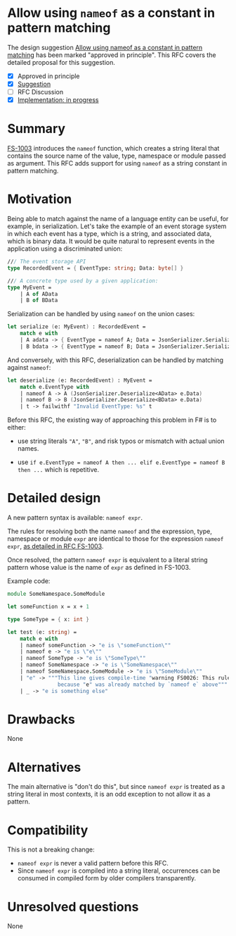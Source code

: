 # Allow using `nameof` as a constant in pattern matching

The design suggestion [Allow using nameof as a constant in pattern matching](https://github.com/fsharp/fslang-suggestions/issues/841) has been marked "approved in principle". This RFC covers the detailed proposal for this suggestion.

* [x] Approved in principle
* [x] [Suggestion](https://github.com/fsharp/fslang-suggestions/issues/841)
* [ ] RFC Discussion
* [x] [Implementation: in progress](https://github.com/dotnet/fsharp/pull/8754)

# Summary

[FS-1003](https://github.com/fsharp/fslang-design/blob/master/preview/FS-1003-nameof-operator.md) introduces the `nameof` function, which creates a string literal that contains the source name of the value, type, namespace or module passed as argument. This RFC adds support for using `nameof` as a string constant in pattern matching.

# Motivation

Being able to match against the name of a language entity can be useful, for example, in serialization. Let's take the example of an event storage system in which each event has a type, which is a string, and associated data, which is binary data. It would be quite natural to represent events in the application using a discriminated union:

```fsharp
/// The event storage API
type RecordedEvent = { EventType: string; Data: byte[] }

/// A concrete type used by a given application:
type MyEvent =
    | A of AData
    | B of BData
```

Serialization can be handled by using `nameof` on the union cases:

```fsharp
let serialize (e: MyEvent) : RecordedEvent =
    match e with
    | A adata -> { EventType = nameof A; Data = JsonSerializer.Serialize<AData> adata }
    | B bdata -> { EventType = nameof B; Data = JsonSerializer.Serialize<BData> bdata }
```

And conversely, with this RFC, deserialization can be handled by matching against `nameof`:

```fsharp
let deserialize (e: RecordedEvent) : MyEvent =
    match e.EventType with
    | nameof A -> A (JsonSerializer.Deserialize<AData> e.Data)
    | nameof B -> B (JsonSerializer.Deserialize<BData> e.Data)
    | t -> failwithf "Invalid EventType: %s" t
```

Before this RFC, the existing way of approaching this problem in F# is to either:

* use string literals `"A"`, `"B"`, and risk typos or mismatch with actual union names.

* use `if e.EventType = nameof A then ... elif e.EventType = nameof B then ...` which is repetitive.

# Detailed design

A new pattern syntax is available: `nameof expr`.

The rules for resolving both the name `nameof` and the expression, type, namespace or module `expr` are identical to those for the expression `nameof expr`, [as detailed in RFC FS-1003](https://github.com/fsharp/fslang-design/blob/master/preview/FS-1003-nameof-operator.md).

Once resolved, the pattern `nameof expr` is equivalent to a literal string pattern whose value is the name of `expr` as defined in FS-1003.

Example code:

```fsharp
module SomeNamespace.SomeModule

let someFunction x = x + 1

type SomeType = { x: int }

let test (e: string) =
    match e with
    | nameof someFunction -> "e is \"someFunction\""
    | nameof e -> "e is \"e\""
    | nameof SomeType -> "e is \"SomeType\""
    | nameof SomeNamespace -> "e is \"SomeNamespace\""
    | nameof SomeNamespace.SomeModule -> "e is \"SomeModule\""
    | "e" -> """This line gives compile-time "warning FS0026: This rule will never be matched"
                because "e" was already matched by `nameof e` above"""
    | _ -> "e is something else"
```

# Drawbacks

None

# Alternatives

The main alternative is "don't do this", but since `nameof expr` is treated as a string literal in most contexts, it is an odd exception to not allow it as a pattern.

# Compatibility

This is not a breaking change:
* `nameof expr` is never a valid pattern before this RFC.
* Since `nameof expr` is compiled into a string literal, occurrences can be consumed in compiled form by older compilers transparently.

# Unresolved questions

None
